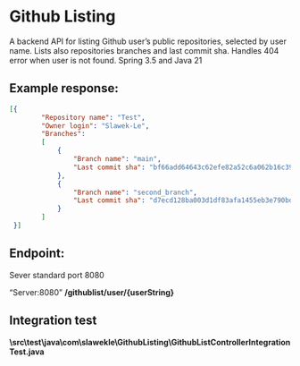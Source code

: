 # Github Listing

A backend API for listing Github user’s public repositories, selected by user name.
Lists also repositories branches and last commit sha. Handles 404 error when user is not found.
Spring 3.5 and Java 21

## Example response:

```JSON
[{
        "Repository name": "Test",
        "Owner login": "Slawek-Le",
        "Branches":
        [
            {
                "Branch name": "main",
                "Last commit sha": "bf66add64643c62efe82a52c6a062b16c39d491e"
            },
            {
                "Branch name": "second_branch",
                "Last commit sha": "d7ecd128ba003d1df83afa1455eb3e790bdec732"
            }
        ]
 }]
```

## Endpoint:

Sever standard port 8080

“Server:8080” **/githublist/user/{userString}**

## Integration test

**\src\test\java\com\slawekle\GithubListing\GithubListControllerIntegrationTest.java**
